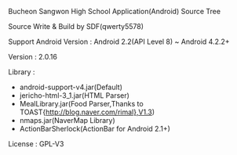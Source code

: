 Bucheon Sangwon High School Application(Android) Source Tree

Source Write & Build by SDF(qwerty5578)

Support Android Version : Android 2.2(API Level 8) ~ Android 4.2.2+

Version : 2.0.16

Library :
- android-support-v4.jar(Default)
- jericho-html-3_1.jar(HTML Parser)
- MealLibrary.jar(Food Parser,Thanks to TOAST{http://blog.naver.com/rimal},V1.3)
- nmaps.jar(NaverMap Library)
- ActionBarSherlock(ActionBar for Android 2.1+)

License : GPL-V3
